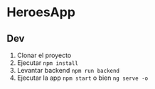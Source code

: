 # HeroesApp

## Dev

1. Clonar el proyecto
2. Ejecutar ```npm install```
3. Levantar backend ```npm run backend```
2. Ejecutar la app ```npm start``` o bien ```ng serve -o```
